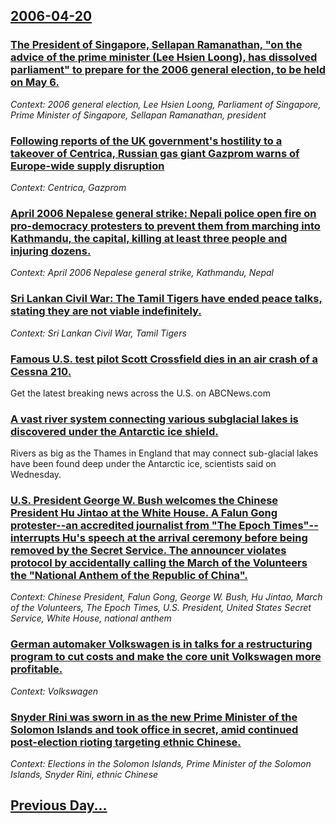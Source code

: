 ## [2006-04-20](/news/2006/04/20/index.md)

### [ The President of Singapore, Sellapan Ramanathan, "on the advice of the prime minister (Lee Hsien Loong), has dissolved parliament" to prepare for the 2006 general election, to be held on May 6. ](/news/2006/04/20/the-president-of-singapore-sellapan-ramanathan-on-the-advice-of-the-prime-minister-lee-hsien-loong-has-dissolved-parliament-to-prepa.md)
_Context: 2006 general election, Lee Hsien Loong, Parliament of Singapore, Prime Minister of Singapore, Sellapan Ramanathan, president_

### [ Following reports of the UK government's hostility to a takeover of Centrica, Russian gas giant Gazprom warns of Europe-wide supply disruption ](/news/2006/04/20/following-reports-of-the-uk-government-s-hostility-to-a-takeover-of-centrica-russian-gas-giant-gazprom-warns-of-europe-wide-supply-disrupt.md)
_Context: Centrica, Gazprom_

### [ April 2006 Nepalese general strike: Nepali police open fire on pro-democracy protesters to prevent them from marching into Kathmandu, the capital, killing at least three people and injuring dozens. ](/news/2006/04/20/april-2006-nepalese-general-strike-nepali-police-open-fire-on-pro-democracy-protesters-to-prevent-them-from-marching-into-kathmandu-the-c.md)
_Context: April 2006 Nepalese general strike, Kathmandu, Nepal_

### [ Sri Lankan Civil War: The Tamil Tigers have ended peace talks, stating they are not viable indefinitely. ](/news/2006/04/20/sri-lankan-civil-war-the-tamil-tigers-have-ended-peace-talks-stating-they-are-not-viable-indefinitely.md)
_Context: Sri Lankan Civil War, Tamil Tigers_

### [ Famous U.S. test pilot Scott Crossfield dies in an air crash of a Cessna 210.](/news/2006/04/20/famous-u-s-test-pilot-scott-crossfield-dies-in-an-air-crash-of-a-cessna-210.md)
Get the latest breaking news across the U.S. on ABCNews.com

### [ A vast river system connecting various subglacial lakes is discovered under the Antarctic ice shield. ](/news/2006/04/20/a-vast-river-system-connecting-various-subglacial-lakes-is-discovered-under-the-antarctic-ice-shield.md)
Rivers as big as the Thames in England that may connect sub-glacial lakes have been found deep under the Antarctic ice, scientists said on Wednesday.

### [ U.S. President George W. Bush welcomes the Chinese President Hu Jintao at the White House. A Falun Gong protester--an accredited journalist from "The Epoch Times"--interrupts Hu's speech at the arrival ceremony before being removed by the Secret Service. The announcer violates protocol by accidentally calling the March of the Volunteers the "National Anthem of the Republic of China". ](/news/2006/04/20/u-s-president-george-w-bush-welcomes-the-chinese-president-hu-jintao-at-the-white-house-a-falun-gong-protesteraan-accredited-journalis.md)
_Context: Chinese President, Falun Gong, George W. Bush, Hu Jintao, March of the Volunteers, The Epoch Times, U.S. President, United States Secret Service, White House, national anthem_

### [ German automaker Volkswagen is in talks for a restructuring program to cut costs and make the core unit Volkswagen more profitable. ](/news/2006/04/20/german-automaker-volkswagen-is-in-talks-for-a-restructuring-program-to-cut-costs-and-make-the-core-unit-volkswagen-more-profitable.md)
_Context: Volkswagen_

### [ Snyder Rini was sworn in as the new Prime Minister of the Solomon Islands and took office in secret, amid continued post-election rioting targeting ethnic Chinese. ](/news/2006/04/20/snyder-rini-was-sworn-in-as-the-new-prime-minister-of-the-solomon-islands-and-took-office-in-secret-amid-continued-post-election-rioting-t.md)
_Context: Elections in the Solomon Islands, Prime Minister of the Solomon Islands, Snyder Rini, ethnic Chinese_

## [Previous Day...](/news/2006/04/19/index.md)

